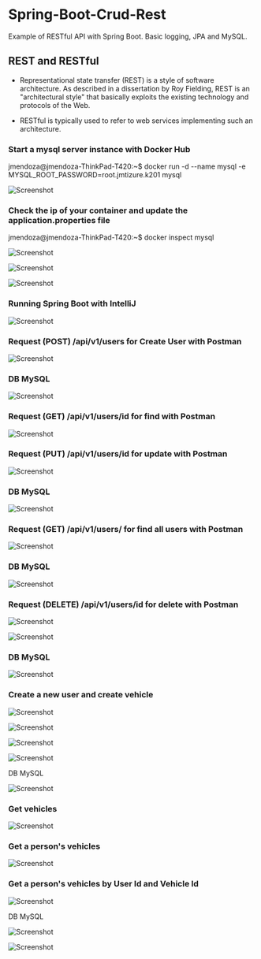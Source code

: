 # Spring-Boot-Crud-Rest

Example of RESTful API with Spring Boot. Basic logging, JPA and MySQL.  

## REST and RESTful

- Representational state transfer (REST) is a style of software architecture. As described in a dissertation by Roy Fielding, REST is an "architectural style" that basically exploits the existing technology and protocols of the Web.

- RESTful is typically used to refer to web services implementing such an architecture.

### Start a mysql server instance with Docker Hub

jmendoza@jmendoza-ThinkPad-T420:~$ docker run -d --name mysql -e MYSQL_ROOT_PASSWORD=root.jmtizure.k201 mysql

![Screenshot](/prtsc/RESTful-API-11.png)

### Check the ip of your container and update the application.properties file

jmendoza@jmendoza-ThinkPad-T420:~$ docker inspect mysql

![Screenshot](/prtsc/RESTful-API-11.1.png)

![Screenshot](/prtsc/RESTful-API-11.2.png)

![Screenshot](/prtsc/RESTful-API-11.3.png)


### Running Spring Boot with IntelliJ

![Screenshot](/prtsc/RESTful-API-1.png)

### Request (POST) /api/v1/users for Create User with Postman

![Screenshot](/prtsc/RESTful-API-2.png)

### DB MySQL

![Screenshot](/prtsc/RESTful-API-2.1.png)

### Request (GET) /api/v1/users/id for find with Postman

![Screenshot](/prtsc/RESTful-API-3.png)

### Request (PUT) /api/v1/users/id for update with Postman

![Screenshot](/prtsc/RESTful-API-4.png)

### DB MySQL

![Screenshot](/prtsc/RESTful-API-4.1.png)

### Request (GET) /api/v1/users/ for find all users with Postman

![Screenshot](/prtsc/RESTful-API-5.png)

### DB MySQL

![Screenshot](/prtsc/RESTful-API-5.1.png)

### Request (DELETE) /api/v1/users/id for delete with Postman

![Screenshot](/prtsc/RESTful-API-6.png)

![Screenshot](/prtsc/RESTful-API-6.1.png)

### DB MySQL

![Screenshot](/prtsc/RESTful-API-6.2.png)

### Create a new user and create vehicle

![Screenshot](/prtsc/RESTful-API-7.png)

![Screenshot](/prtsc/RESTful-API-7.1.png)

![Screenshot](/prtsc/RESTful-API-7.2.png)

![Screenshot](/prtsc/RESTful-API-7.3.png)

DB MySQL

![Screenshot](/prtsc/RESTful-API-7.4.png)

### Get vehicles

![Screenshot](/prtsc/RESTful-API-8.png)

### Get a person's vehicles

![Screenshot](/prtsc/RESTful-API-9.png)

### Get a person's vehicles by User Id and Vehicle Id

![Screenshot](/prtsc/RESTful-API-10.png)

DB MySQL

![Screenshot](/prtsc/RESTful-API-7.4.png)

![Screenshot](/prtsc/RESTful-API-7.1.png)







